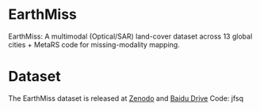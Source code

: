 # EarthMiss
EarthMiss: A multimodal (Optical/SAR) land-cover dataset across 13 global cities + MetaRS code for missing-modality mapping.
# Dataset
The EarthMiss dataset is released at [Zenodo](https://zenodo.org/records/17231107) and [Baidu Drive](https://pan.baidu.com/s/1fBf4SUMssbY-gH9qPDZyrw?pwd=jfsq) Code: jfsq
